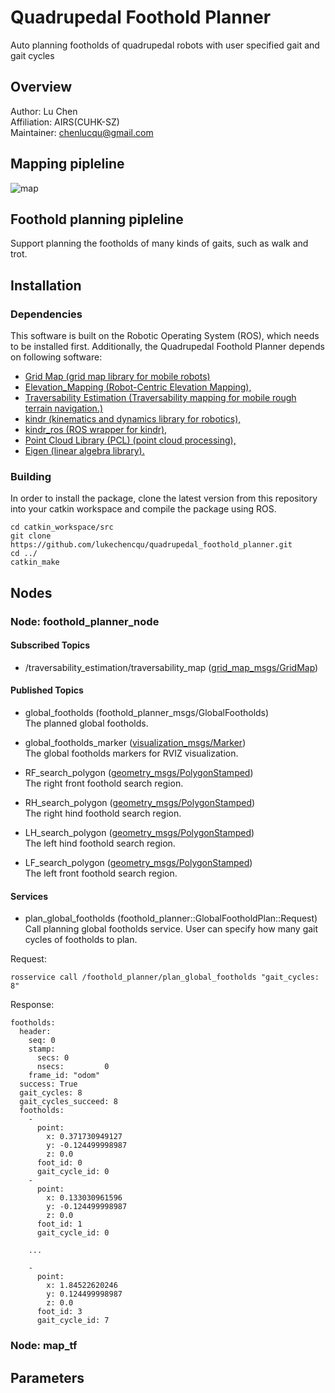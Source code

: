 # Quadrupedal Foothold Planner
Auto planning footholds of quadrupedal robots with user specified gait and gait cycles

## Overview

Author: Lu Chen<br>
Affiliation: AIRS(CUHK-SZ)<br>
Maintainer: chenlucqu@gmail.com<br>


## Mapping pipleline
![map](https://github.com/lukechencqu/quadrupedal_foothold_planner/master/materials/mapping.jpg)

## Foothold planning pipleline
Support planning the footholds of many kinds of gaits, such as walk and trot.




## Installation
### Dependencies

This software is built on the Robotic Operating System (ROS), which needs to be installed first. Additionally, the Quadrupedal Foothold Planner depends on following software:

* [Grid Map (grid map library for mobile robots)](https://github.com/anybotics/grid_map)<br>
* [Elevation_Mapping (Robot-Centric Elevation Mapping),](https://github.com/ANYbotics/elevation_mapping#citing)<br>
* [Traversability Estimation (Traversability mapping for mobile rough terrain navigation.)](https://github.com/leggedrobotics/traversability_estimation)<br>
* [kindr (kinematics and dynamics library for robotics),](http://github.com/anybotics/kindr)<br>
* [kindr_ros (ROS wrapper for kindr),](https://github.com/anybotics/kindr_ros)<br>
* [Point Cloud Library (PCL) (point cloud processing),](http://pointclouds.org/)<br>
* [Eigen (linear algebra library).](http://eigen.tuxfamily.org/)<br>

### Building

In order to install the package, clone the latest version from this repository into your catkin workspace and compile the package using ROS.
```
cd catkin_workspace/src
git clone https://github.com/lukechencqu/quadrupedal_foothold_planner.git
cd ../
catkin_make
```
## Nodes
### Node: foothold_planner_node
#### Subscribed Topics
* /traversability_estimation/traversability_map ([grid_map_msgs/GridMap](https://github.com/anybotics/grid_map/blob/master/grid_map_msgs/msg/GridMap.msg))<br>
#### Published Topics
* global_footholds (foothold_planner_msgs/GlobalFootholds)<br>
The planned global footholds.

* global_footholds_marker ([visualization_msgs/Marker](http://docs.ros.org/api/visualization_msgs/html/msg/Marker.html))<br>
The global footholds markers for RVIZ visualization.

* RF_search_polygon ([geometry_msgs/PolygonStamped](http://docs.ros.org/api/geometry_msgs/html/msg/PolygonStamped.html))<br>
The right front foothold search region.

* RH_search_polygon ([geometry_msgs/PolygonStamped](http://docs.ros.org/api/geometry_msgs/html/msg/PolygonStamped.html))<br>
The right hind foothold search region.

* LH_search_polygon ([geometry_msgs/PolygonStamped](http://docs.ros.org/api/geometry_msgs/html/msg/PolygonStamped.html))<br>
The left hind foothold search region.

* LF_search_polygon ([geometry_msgs/PolygonStamped](http://docs.ros.org/api/geometry_msgs/html/msg/PolygonStamped.html))<br>
The left front foothold search region.

#### Services
* plan_global_footholds (foothold_planner::GlobalFootholdPlan::Request)
Call planning global footholds service. User can specify how many gait cycles of footholds to plan.<br>

Request:
```
rosservice call /foothold_planner/plan_global_footholds "gait_cycles: 8"
```
Response:
```
footholds: 
  header: 
    seq: 0
    stamp: 
      secs: 0
      nsecs:         0
    frame_id: "odom"
  success: True
  gait_cycles: 8
  gait_cycles_succeed: 8
  footholds: 
    - 
      point: 
        x: 0.371730949127
        y: -0.124499998987
        z: 0.0
      foot_id: 0
      gait_cycle_id: 0
    - 
      point: 
        x: 0.133030961596
        y: -0.124499998987
        z: 0.0
      foot_id: 1
      gait_cycle_id: 0
      
    ...
      
    - 
      point: 
        x: 1.84522620246
        y: 0.124499998987
        z: 0.0
      foot_id: 3
      gait_cycle_id: 7
```
### Node: map_tf

## Parameters

